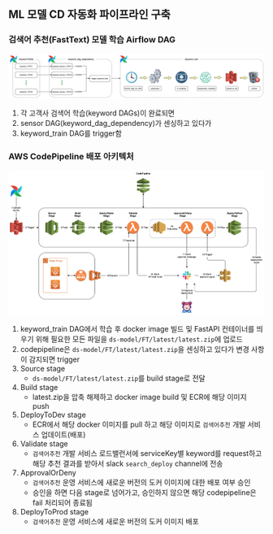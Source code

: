 ## ML 모델 CD 자동화 파이프라인 구축



### 검색어 추천(FastText) 모델 학습 Airflow DAG 

![Airflow_DAG](imgs/Airflow_DAG.png)

1. 각 고객사 검색어 학습(keyword DAGs)이 완료되면 
2. sensor DAG(keyword_dag_dependency)가 센싱하고 있다가 
3. keyword_train DAG를 trigger함




### AWS CodePipeline 배포 아키텍처

![aws_codepipeline](imgs/aws_codepipeline.png)

1. keyword_train DAG에서 학습 후 docker image 빌드 및 FastAPI 컨테이너를 띄우기 위해 필요한 모든 파일을 `ds-model/FT/latest/latest.zip`에 업로드
2. codepipeline은 `ds-model/FT/latest/latest.zip`을 센싱하고 있다가 변경 사항이 감지되면 trigger
3. Source stage
   - `ds-model/FT/latest/latest.zip`를 build stage로 전달
4. Build stage
   - latest.zip을 압축 해제하고 docker image build 및 ECR에 해당 이미지 push
5. DeployToDev stage
   - ECR에서 해당 docker 이미지를 pull 하고 해당 이미지로 `검색어추천` 개발 서비스 업데이트(배포)
6. Validate stage
   - `검색어추천` 개발 서비스 로드밸런서에 serviceKey별 keyword를 request하고 해당 추천 결과를 받아서 slack `search_deploy` channel에 전송
7. ApprovalOrDeny
   - `검색어추천` 운영 서비스에 새로운 버전의 도커 이미지에 대한 배포 여부 승인
   - 승인을 하면 다음 stage로 넘어가고, 승인하지 않으면 해당 codepipeline은 fail 처리되어 종료됨
8. DeployToProd stage
   - `검색어추천` 운영 서비스에 새로운 버전의 도커 이미지 배포
